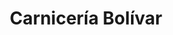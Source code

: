 ---
title: "Carnicería Bolívar"
url: /santa-cruz-de-la-sierra/carniceria-bolivar/
shop: Metzgerei
---